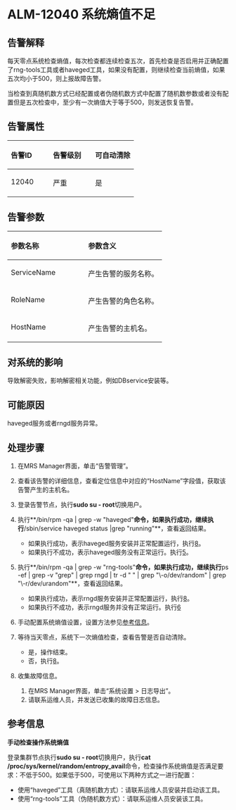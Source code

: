 # ALM-12040 系统熵值不足<a name="ZH-CN_TOPIC_0174499342"></a>

## 告警解释<a name="zh-cn_topic_0093195042_zh-cn_topic_0035546890_section1430793175032"></a>

每天零点系统检查熵值，每次检查都连续检查五次，首先检查是否启用并正确配置了rng-tools工具或者haveged工具，如果没有配置，则继续检查当前熵值，如果五次均小于500，则上报故障告警。

当检查到真随机数方式已经配置或者伪随机数方式中配置了随机数参数或者没有配置但是五次检查中，至少有一次熵值大于等于500，则发送恢复告警。

## 告警属性<a name="zh-cn_topic_0093195042_zh-cn_topic_0035546890_section32420119175046"></a>

<a name="zh-cn_topic_0093195042_zh-cn_topic_0035546890_table2084374175025"></a>
<table><thead align="left"><tr id="zh-cn_topic_0093195042_zh-cn_topic_0035546890_row22919699175025"><th class="cellrowborder" valign="top" width="33.33333333333333%" id="mcps1.1.4.1.1"><p id="zh-cn_topic_0093195042_zh-cn_topic_0035546890_p44556312175025"><a name="zh-cn_topic_0093195042_zh-cn_topic_0035546890_p44556312175025"></a><a name="zh-cn_topic_0093195042_zh-cn_topic_0035546890_p44556312175025"></a><strong id="zh-cn_topic_0093195042_zh-cn_topic_0035546890_b65462494175025"><a name="zh-cn_topic_0093195042_zh-cn_topic_0035546890_b65462494175025"></a><a name="zh-cn_topic_0093195042_zh-cn_topic_0035546890_b65462494175025"></a>告警ID</strong></p>
</th>
<th class="cellrowborder" valign="top" width="33.33333333333333%" id="mcps1.1.4.1.2"><p id="zh-cn_topic_0093195042_zh-cn_topic_0035546890_p861763175025"><a name="zh-cn_topic_0093195042_zh-cn_topic_0035546890_p861763175025"></a><a name="zh-cn_topic_0093195042_zh-cn_topic_0035546890_p861763175025"></a><strong id="zh-cn_topic_0093195042_zh-cn_topic_0035546890_b7755868175025"><a name="zh-cn_topic_0093195042_zh-cn_topic_0035546890_b7755868175025"></a><a name="zh-cn_topic_0093195042_zh-cn_topic_0035546890_b7755868175025"></a>告警级别</strong></p>
</th>
<th class="cellrowborder" valign="top" width="33.33333333333333%" id="mcps1.1.4.1.3"><p id="zh-cn_topic_0093195042_zh-cn_topic_0035546890_p24245611175025"><a name="zh-cn_topic_0093195042_zh-cn_topic_0035546890_p24245611175025"></a><a name="zh-cn_topic_0093195042_zh-cn_topic_0035546890_p24245611175025"></a><strong id="zh-cn_topic_0093195042_zh-cn_topic_0035546890_b16883915175025"><a name="zh-cn_topic_0093195042_zh-cn_topic_0035546890_b16883915175025"></a><a name="zh-cn_topic_0093195042_zh-cn_topic_0035546890_b16883915175025"></a>可自动清除</strong></p>
</th>
</tr>
</thead>
<tbody><tr id="zh-cn_topic_0093195042_zh-cn_topic_0035546890_row17737507175025"><td class="cellrowborder" valign="top" width="33.33333333333333%" headers="mcps1.1.4.1.1 "><p id="zh-cn_topic_0093195042_zh-cn_topic_0035546890_p27451947175025"><a name="zh-cn_topic_0093195042_zh-cn_topic_0035546890_p27451947175025"></a><a name="zh-cn_topic_0093195042_zh-cn_topic_0035546890_p27451947175025"></a>12040</p>
</td>
<td class="cellrowborder" valign="top" width="33.33333333333333%" headers="mcps1.1.4.1.2 "><p id="zh-cn_topic_0093195042_zh-cn_topic_0035546890_p9015211175025"><a name="zh-cn_topic_0093195042_zh-cn_topic_0035546890_p9015211175025"></a><a name="zh-cn_topic_0093195042_zh-cn_topic_0035546890_p9015211175025"></a>严重</p>
</td>
<td class="cellrowborder" valign="top" width="33.33333333333333%" headers="mcps1.1.4.1.3 "><p id="zh-cn_topic_0093195042_zh-cn_topic_0035546890_p59143500175025"><a name="zh-cn_topic_0093195042_zh-cn_topic_0035546890_p59143500175025"></a><a name="zh-cn_topic_0093195042_zh-cn_topic_0035546890_p59143500175025"></a>是</p>
</td>
</tr>
</tbody>
</table>

## 告警参数<a name="zh-cn_topic_0093195042_zh-cn_topic_0035546890_section55149288175053"></a>

<a name="zh-cn_topic_0093195042_zh-cn_topic_0035546890_table31721189175025"></a>
<table><thead align="left"><tr id="zh-cn_topic_0093195042_zh-cn_topic_0035546890_row29004725175025"><th class="cellrowborder" valign="top" width="50%" id="mcps1.1.3.1.1"><p id="zh-cn_topic_0093195042_zh-cn_topic_0035546890_p572496175025"><a name="zh-cn_topic_0093195042_zh-cn_topic_0035546890_p572496175025"></a><a name="zh-cn_topic_0093195042_zh-cn_topic_0035546890_p572496175025"></a><strong id="zh-cn_topic_0093195042_zh-cn_topic_0035546890_b5152468175025"><a name="zh-cn_topic_0093195042_zh-cn_topic_0035546890_b5152468175025"></a><a name="zh-cn_topic_0093195042_zh-cn_topic_0035546890_b5152468175025"></a>参数名称</strong></p>
</th>
<th class="cellrowborder" valign="top" width="50%" id="mcps1.1.3.1.2"><p id="zh-cn_topic_0093195042_zh-cn_topic_0035546890_p14696800175025"><a name="zh-cn_topic_0093195042_zh-cn_topic_0035546890_p14696800175025"></a><a name="zh-cn_topic_0093195042_zh-cn_topic_0035546890_p14696800175025"></a><strong id="zh-cn_topic_0093195042_zh-cn_topic_0035546890_b65162336175025"><a name="zh-cn_topic_0093195042_zh-cn_topic_0035546890_b65162336175025"></a><a name="zh-cn_topic_0093195042_zh-cn_topic_0035546890_b65162336175025"></a>参数含义</strong></p>
</th>
</tr>
</thead>
<tbody><tr id="zh-cn_topic_0093195042_zh-cn_topic_0035546890_row49590119175025"><td class="cellrowborder" valign="top" width="50%" headers="mcps1.1.3.1.1 "><p id="zh-cn_topic_0093195042_zh-cn_topic_0035546890_p57376723175025"><a name="zh-cn_topic_0093195042_zh-cn_topic_0035546890_p57376723175025"></a><a name="zh-cn_topic_0093195042_zh-cn_topic_0035546890_p57376723175025"></a>ServiceName</p>
</td>
<td class="cellrowborder" valign="top" width="50%" headers="mcps1.1.3.1.2 "><p id="zh-cn_topic_0093195042_zh-cn_topic_0035546890_p17003020175025"><a name="zh-cn_topic_0093195042_zh-cn_topic_0035546890_p17003020175025"></a><a name="zh-cn_topic_0093195042_zh-cn_topic_0035546890_p17003020175025"></a>产生告警的服务名称。</p>
</td>
</tr>
<tr id="zh-cn_topic_0093195042_zh-cn_topic_0035546890_row18809457175025"><td class="cellrowborder" valign="top" width="50%" headers="mcps1.1.3.1.1 "><p id="zh-cn_topic_0093195042_zh-cn_topic_0035546890_p47171015175025"><a name="zh-cn_topic_0093195042_zh-cn_topic_0035546890_p47171015175025"></a><a name="zh-cn_topic_0093195042_zh-cn_topic_0035546890_p47171015175025"></a>RoleName</p>
</td>
<td class="cellrowborder" valign="top" width="50%" headers="mcps1.1.3.1.2 "><p id="zh-cn_topic_0093195042_zh-cn_topic_0035546890_p62755870175025"><a name="zh-cn_topic_0093195042_zh-cn_topic_0035546890_p62755870175025"></a><a name="zh-cn_topic_0093195042_zh-cn_topic_0035546890_p62755870175025"></a>产生告警的角色名称。</p>
</td>
</tr>
<tr id="zh-cn_topic_0093195042_zh-cn_topic_0035546890_row27931921175025"><td class="cellrowborder" valign="top" width="50%" headers="mcps1.1.3.1.1 "><p id="zh-cn_topic_0093195042_zh-cn_topic_0035546890_p47893132175025"><a name="zh-cn_topic_0093195042_zh-cn_topic_0035546890_p47893132175025"></a><a name="zh-cn_topic_0093195042_zh-cn_topic_0035546890_p47893132175025"></a>HostName</p>
</td>
<td class="cellrowborder" valign="top" width="50%" headers="mcps1.1.3.1.2 "><p id="zh-cn_topic_0093195042_zh-cn_topic_0035546890_p54138459175025"><a name="zh-cn_topic_0093195042_zh-cn_topic_0035546890_p54138459175025"></a><a name="zh-cn_topic_0093195042_zh-cn_topic_0035546890_p54138459175025"></a>产生告警的主机名。</p>
</td>
</tr>
</tbody>
</table>

## 对系统的影响<a name="zh-cn_topic_0093195042_zh-cn_topic_0035546890_section5016020217512"></a>

导致解密失败，影响解密相关功能，例如DBservice安装等。

## 可能原因<a name="zh-cn_topic_0093195042_zh-cn_topic_0035546890_section2243289817517"></a>

haveged服务或者rngd服务异常。

## 处理步骤<a name="zh-cn_topic_0093195042_zh-cn_topic_0035546890_section51356352175112"></a>

1.  在MRS Manager界面，单击“告警管理”。
2.  查看该告警的详细信息，查看定位信息中对应的“HostName”字段值，获取该告警产生的主机名。
3.  登录告警节点，执行**sudo su - root**切换用户。
4.  执行**/bin/rpm -qa | grep -w "haveged"**命令，如果执行成功，继续执行**/sbin/service haveged status |grep "running"**，查看返回结果。
    -   如果执行成功，表示haveged服务安装并正常配置运行，执行[8](#zh-cn_topic_0093195042_zh-cn_topic_0035546890_li36159542145229)。
    -   如果执行不成功，表示haveged服务没有正常运行。执行[5](#zh-cn_topic_0093195042_zh-cn_topic_0035546890_li33423926145229)。

5.  <a name="zh-cn_topic_0093195042_zh-cn_topic_0035546890_li33423926145229"></a>执行**/bin/rpm -qa | grep -w "rng-tools"**命令，如果执行成功，继续执行**ps -ef | grep -v "grep" | grep rngd | tr -d " " | grep "\\-o/dev/random" | grep "\\-r/dev/urandom"**，查看返回结果。
    -   如果执行成功，表示rngd服务安装并正常配置运行，执行[8](#zh-cn_topic_0093195042_zh-cn_topic_0035546890_li36159542145229)。
    -   如果执行不成功，表示rngd服务并没有正常运行。执行[6](#zh-cn_topic_0093195042_zh-cn_topic_0035546890_li44841720145229)

6.  <a name="zh-cn_topic_0093195042_zh-cn_topic_0035546890_li44841720145229"></a>手动配置系统熵值设置，设置方法参见[参考信息](#zh-cn_topic_0093195042_zh-cn_topic_0035546890_section19489906175128)。
7.  等待当天零点，系统下一次熵值检查，查看告警是否自动清除。
    -   是，操作结束。
    -   否，执行[8](#zh-cn_topic_0093195042_zh-cn_topic_0035546890_li36159542145229)。

8.  <a name="zh-cn_topic_0093195042_zh-cn_topic_0035546890_li36159542145229"></a>收集故障信息。
    1.  在MRS Manager界面，单击“系统设置 \> 日志导出”。
    2.  请联系运维人员，并发送已收集的故障日志信息。


## 参考信息<a name="zh-cn_topic_0093195042_zh-cn_topic_0035546890_section19489906175128"></a>

**手动检查操作系统熵值**

登录集群节点执行**sudo su - root**切换用户，执行**cat /proc/sys/kernel/random/entropy\_avail**命令，检查操作系统熵值是否满足要求：不低于500。如果低于500，可使用以下两种方式之一进行配置：

-   使用“haveged”工具（真随机数方式）：请联系运维人员安装并启动该工具。
-   使用“rng-tools”工具（伪随机数方式）：请联系运维人员安装该工具。

